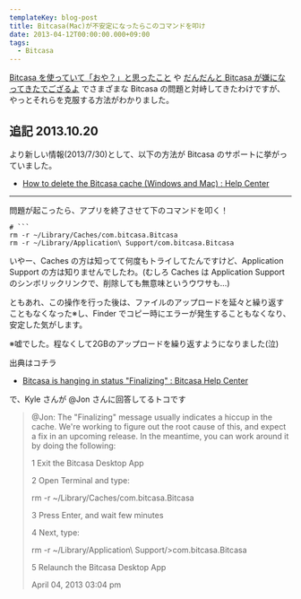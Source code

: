 ```yaml
---
templateKey: blog-post
title: Bitcasa(Mac)が不安定になったらこのコマンドを叩け
date: 2013-04-12T00:00:00.000+09:00
tags:
  - Bitcasa
---
```

[Bitcasa を使っていて「おや？」と思ったこと](http://amay077.github.com/blog/2013/03/25/bitcasa-tips-1/) や [だんだんと Bitcasa が嫌になってきたでござるよ](http://amay077.github.com/blog/2013/04/01/bitcasa-troubles-1/) でさまざまな Bitcasa の問題と対峙してきたわけですが、やっとそれらを克服する方法がわかりました。
<!--more-->

## 追記 2013.10.20

より新しい情報(2013/7/30)として、以下の方法が Bitcasa のサポートに挙がっていました。

* [How to delete the Bitcasa cache (Windows and Mac) : Help Center](https://support.bitcasa.com/entries/25056968-How-to-delete-the-Bitcasa-cache-Windows-and-Mac-)

----

問題が起こったら、アプリを終了させて下のコマンドを叩く！

```
# ```
rm -r ~/Library/Caches/com.bitcasa.Bitcasa
rm -r ~/Library/Application\ Support/com.bitcasa.Bitcasa 
```

いやー、Caches の方は知ってて何度もトライしてたんですけど、Application Support の方は知りませんでしたわ。(むしろ Caches は Application Support のシンボリックリンクで、削除しても無意味というウワサも…)

ともあれ、この操作を行った後は、ファイルのアップロードを延々と繰り返すこともなくなった※し、Finder でコピー時にエラーが発生することもなくなり、安定した気がします。

※嘘でした。程なくして2GBのアップロードを繰り返すようになりました(泣)

出典はコチラ

* [Bitcasa is hanging in status "Finalizing" : Bitcasa Help Center](http://support.bitcasa.com/entries/22943756-Bitcasa-is-hanging-in-status-Finalizing-)

で、Kyle さんが @Jon さんに回答してるトコです

>@Jon: The "Finalizing" message usually indicates  a hiccup in the cache. We're working to figure out the root cause of this, and expect a fix in an upcoming release. In the meantime, you can work around it by doing the following:
>
> 1 Exit the Bitcasa Desktop App
>
> 2 Open Terminal and type:
> 
> rm -r ~/Library/Caches/com.bitcasa.Bitcasa
>
> 3 Press Enter, and wait few minutes
> 
> 4 Next, type:
>
> rm -r ~/Library/Application\ Support/>com.bitcasa.Bitcasa 
>
> 5 Relaunch the Bitcasa Desktop App
>
>April 04, 2013 03:04 pm 